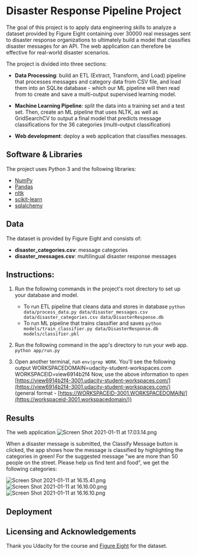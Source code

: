 # Disaster Response Pipeline Project
The goal of this project is to apply data engineering skills to analyze a dataset provided by Figure Eight containing over 30000 real messages sent to disaster response organizations to ultimately build a model that classifies disaster messages for an API. The web application can therefore be effective for real-world disaster scenarios. 

 The project is divided into three sections: 

 - **Data Processing**: build an ETL (Extract, Transform, and Load) pipeline that processes messages and category data from CSV file, and load them into an SQLite database - which our ML pipeline will then read from to create and save a multi-output supervised learning model.

 - **Machine Learning Pipeline**: split the data into a training set and a test set. Then, create an ML pipeline that uses NLTK, as well as GridSearchCV to output a final model that predicts message classifications for the 36 categories (multi-output classification)
  
 - **Web development**: deploy a web application that classifies messages.
 

## Software & Libraries

The project uses Python 3 and the following libraries:

-   [NumPy](http://www.numpy.org/)
-   [Pandas](http://pandas.pydata.org/)
-   [nltk](https://www.nltk.org/)
-   [scikit-learn](http://scikit-learn.org/stable/)
-   [sqlalchemy](https://www.sqlalchemy.org/)



## Data
The dataset is provided by Figure Eight and consists of: 
-   **disaster_categories.csv**: message categories
-   **disaster_messages.csv**: multilingual disaster response messages


## Instructions:

1.  Run the following commands in the project's root directory to set up your database and model.
    
    -   To run ETL pipeline that cleans data and stores in database  `python data/process_data.py data/disaster_messages.csv data/disaster_categories.csv data/DisasterResponse.db`
    -   To run ML pipeline that trains classifier and saves  `python models/train_classifier.py data/DisasterResponse.db models/classifier.pkl`
2.  Run the following command in the app's directory to run your web app.  `python app/run.py`
    
3.  Open another terminal, run  `env|grep WORK`. You'll see the following output WORKSPACEDOMAIN=udacity-student-workspaces.com WORKSPACEID=view6914b2f4 Now, use the above information to open  [https://view6914b2f4-3001.udacity-student-workspaces.com/](https://view6914b2f4-3001.udacity-student-workspaces.com/)  (general format -  [https://WORKSPACEID-3001.WORKSPACEDOMAIN/](https://workspaceid-3001.workspacedomain/))

## Results 

The web application 
![Screen Shot 2021-01-11 at 17.03.14.png](https://www.dropbox.com/s/w3izu4fd9r1t4qi/Screen%20Shot%202021-01-11%20at%2017.03.14.png?dl=0&raw=1)


When a disaster message is submitted, the Classify Message button is clicked, the app shows how the message is classified by highlighting the categories in green!
For the suggested message "we are more than 50 people on the street. Please help us find tent and food", we get the following categories: 


![Screen Shot 2021-01-11 at 16.15.41.png](https://www.dropbox.com/s/jhotm6a61bj5etp/Screen%20Shot%202021-01-11%20at%2016.15.41.png?dl=0&raw=1)![Screen Shot 2021-01-11 at 16.16.00.png](https://www.dropbox.com/s/fnqbn07ojwuqaoy/Screen%20Shot%202021-01-11%20at%2016.16.00.png?dl=0&raw=1)![Screen Shot 2021-01-11 at 16.16.10.png](https://www.dropbox.com/s/odcgtehvix2vugx/Screen%20Shot%202021-01-11%20at%2016.16.10.png?dl=0&raw=1)


## Deployment

## Licensing and Acknowledgements
Thank you Udacity for the course and [Figure Eight](https://appen.com/resources/datasets/) for the dataset.
